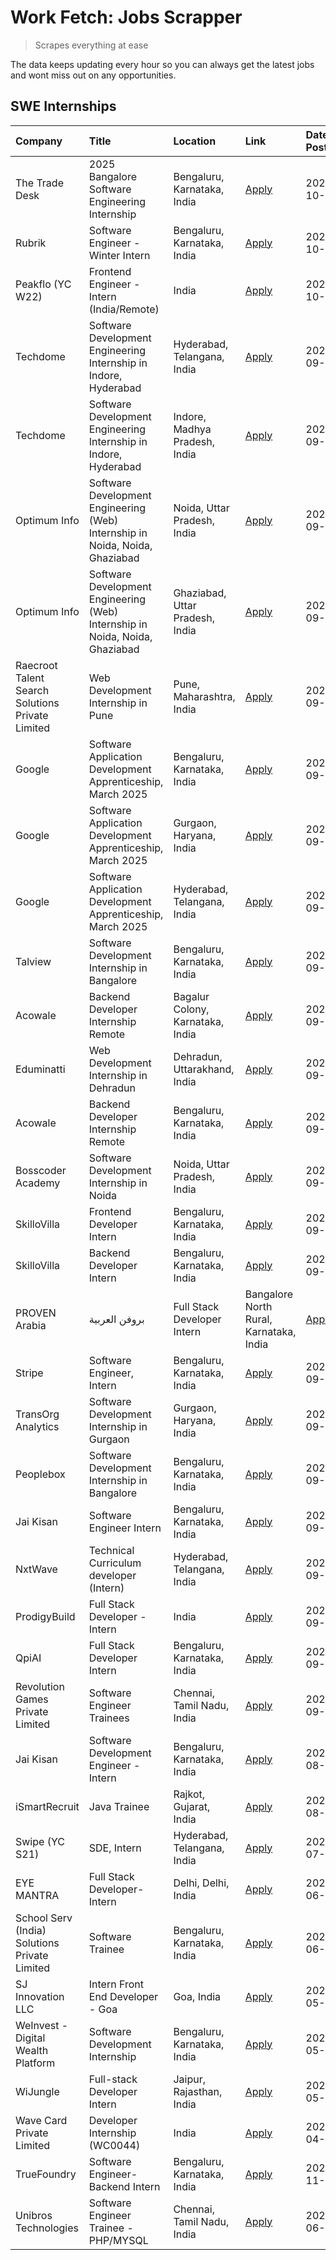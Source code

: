 # Work Fetch: Jobs Scrapper
> Scrapes everything at ease

The data keeps updating every hour so you can always get the latest jobs and wont miss out on any opportunities.

## SWE Internships
<!--START_SECTION:workfetch-->
| Company                                          | Title                                                                        | Location                                | Link                                                                                                                                                                                                                                                                            | Date Posted   |
|:-------------------------------------------------|:-----------------------------------------------------------------------------|:----------------------------------------|:--------------------------------------------------------------------------------------------------------------------------------------------------------------------------------------------------------------------------------------------------------------------------------|:--------------|
| The Trade Desk                                   | 2025 Bangalore Software Engineering Internship                               | Bengaluru, Karnataka, India             | [Apply](https://in.linkedin.com/jobs/view/2025-bangalore-software-engineering-internship-at-the-trade-desk-3987456531?position=18&pageNum=0&refId=p5DspQW5waXmJGIIeEdxsg%3D%3D&trackingId=EvV77FdO4rIhFlIKuytTNg%3D%3D)                                                         | 2024-10-02    |
| Rubrik                                           | Software Engineer - Winter Intern                                            | Bengaluru, Karnataka, India             | [Apply](https://in.linkedin.com/jobs/view/software-engineer-winter-intern-at-rubrik-4006567784?position=55&pageNum=0&refId=p5DspQW5waXmJGIIeEdxsg%3D%3D&trackingId=wZtkpNi7hUnmgPYL68UIUQ%3D%3D)                                                                                | 2024-10-02    |
| Peakflo (YC W22)                                 | Frontend Engineer - Intern (India/Remote)                                    | India                                   | [Apply](https://in.linkedin.com/jobs/view/frontend-engineer-intern-india-remote-at-peakflo-yc-w22-4037729755?position=19&pageNum=0&refId=p5DspQW5waXmJGIIeEdxsg%3D%3D&trackingId=dDlZUlarL5g5p%2Bdp0Bml4Q%3D%3D)                                                                | 2024-10-01    |
| Techdome                                         | Software Development Engineering Internship in Indore, Hyderabad             | Hyderabad, Telangana, India             | [Apply](https://in.linkedin.com/jobs/view/software-development-engineering-internship-in-indore-hyderabad-at-techdome-4039243553?position=43&pageNum=0&refId=p5DspQW5waXmJGIIeEdxsg%3D%3D&trackingId=%2Fxh0LnVrBgrQXyojQ%2BnK9w%3D%3D)                                          | 2024-09-30    |
| Techdome                                         | Software Development Engineering Internship in Indore, Hyderabad             | Indore, Madhya Pradesh, India           | [Apply](https://in.linkedin.com/jobs/view/software-development-engineering-internship-in-indore-hyderabad-at-techdome-4039245043?position=49&pageNum=0&refId=p5DspQW5waXmJGIIeEdxsg%3D%3D&trackingId=z0%2B%2BT0jVCacbV8b%2Fr%2FkFig%3D%3D)                                      | 2024-09-30    |
| Optimum Info                                     | Software Development Engineering (Web) Internship in Noida, Noida, Ghaziabad | Noida, Uttar Pradesh, India             | [Apply](https://in.linkedin.com/jobs/view/software-development-engineering-web-internship-in-noida-noida-ghaziabad-at-optimum-info-4037042231?position=6&pageNum=0&refId=p5DspQW5waXmJGIIeEdxsg%3D%3D&trackingId=siaYNRVseWvZurMWiMT%2FUQ%3D%3D)                                | 2024-09-27    |
| Optimum Info                                     | Software Development Engineering (Web) Internship in Noida, Noida, Ghaziabad | Ghaziabad, Uttar Pradesh, India         | [Apply](https://in.linkedin.com/jobs/view/software-development-engineering-web-internship-in-noida-noida-ghaziabad-at-optimum-info-4037041629?position=7&pageNum=0&refId=p5DspQW5waXmJGIIeEdxsg%3D%3D&trackingId=pa1rDTCG9f3OKXJQX2REUQ%3D%3D)                                  | 2024-09-27    |
| Raecroot Talent Search Solutions Private Limited | Web Development Internship in Pune                                           | Pune, Maharashtra, India                | [Apply](https://in.linkedin.com/jobs/view/web-development-internship-in-pune-at-raecroot-talent-search-solutions-private-limited-4034584677?position=46&pageNum=0&refId=p5DspQW5waXmJGIIeEdxsg%3D%3D&trackingId=kdieyl8ACquwExlu%2F1MHwg%3D%3D)                                 | 2024-09-26    |
| Google                                           | Software Application Development Apprenticeship, March 2025                  | Bengaluru, Karnataka, India             | [Apply](https://in.linkedin.com/jobs/view/software-application-development-apprenticeship-march-2025-at-google-4032957527?position=2&pageNum=0&refId=p5DspQW5waXmJGIIeEdxsg%3D%3D&trackingId=w5DZzgWGCtZyY4yWNWRlbg%3D%3D)                                                      | 2024-09-24    |
| Google                                           | Software Application Development Apprenticeship, March 2025                  | Gurgaon, Haryana, India                 | [Apply](https://in.linkedin.com/jobs/view/software-application-development-apprenticeship-march-2025-at-google-4032958554?position=3&pageNum=0&refId=p5DspQW5waXmJGIIeEdxsg%3D%3D&trackingId=AZ%2BMCbMjBKDj%2B2W%2F1Sw40w%3D%3D)                                                | 2024-09-24    |
| Google                                           | Software Application Development Apprenticeship, March 2025                  | Hyderabad, Telangana, India             | [Apply](https://in.linkedin.com/jobs/view/software-application-development-apprenticeship-march-2025-at-google-4032957528?position=4&pageNum=0&refId=p5DspQW5waXmJGIIeEdxsg%3D%3D&trackingId=KippP3ekEnQs98pPVXs40g%3D%3D)                                                      | 2024-09-24    |
| Talview                                          | Software Development Internship in Bangalore                                 | Bengaluru, Karnataka, India             | [Apply](https://in.linkedin.com/jobs/view/software-development-internship-in-bangalore-at-talview-4033703077?position=12&pageNum=0&refId=p5DspQW5waXmJGIIeEdxsg%3D%3D&trackingId=yLz%2FVSYjuXWncSY5oDvNpg%3D%3D)                                                                | 2024-09-23    |
| Acowale                                          | Backend Developer Internship Remote                                          | Bagalur Colony, Karnataka, India        | [Apply](https://in.linkedin.com/jobs/view/backend-developer-internship-remote-at-acowale-4030088707?position=15&pageNum=0&refId=p5DspQW5waXmJGIIeEdxsg%3D%3D&trackingId=PCblJcNb6a9N1WSgtIcgVQ%3D%3D)                                                                           | 2024-09-21    |
| Eduminatti                                       | Web Development Internship in Dehradun                                       | Dehradun, Uttarakhand, India            | [Apply](https://in.linkedin.com/jobs/view/web-development-internship-in-dehradun-at-eduminatti-4032105381?position=23&pageNum=0&refId=p5DspQW5waXmJGIIeEdxsg%3D%3D&trackingId=7XEp%2BBzFEr%2FRGCS5L4zzog%3D%3D)                                                                 | 2024-09-21    |
| Acowale                                          | Backend Developer Internship Remote                                          | Bengaluru, Karnataka, India             | [Apply](https://in.linkedin.com/jobs/view/backend-developer-internship-remote-at-acowale-4030975489?position=10&pageNum=0&refId=p5DspQW5waXmJGIIeEdxsg%3D%3D&trackingId=LyyWbkW91MUyqWWYCY6mVg%3D%3D)                                                                           | 2024-09-20    |
| Bosscoder Academy                                | Software Development Internship in Noida                                     | Noida, Uttar Pradesh, India             | [Apply](https://in.linkedin.com/jobs/view/software-development-internship-in-noida-at-bosscoder-academy-4031161323?position=16&pageNum=0&refId=p5DspQW5waXmJGIIeEdxsg%3D%3D&trackingId=hUhGG73xLQ6SnFDmbSmrLg%3D%3D)                                                            | 2024-09-20    |
| SkilloVilla                                      | Frontend Developer Intern                                                    | Bengaluru, Karnataka, India             | [Apply](https://in.linkedin.com/jobs/view/frontend-developer-intern-at-skillovilla-4025873510?position=9&pageNum=0&refId=p5DspQW5waXmJGIIeEdxsg%3D%3D&trackingId=Zs9LHnzOm3kA3fIvEuBB7Q%3D%3D)                                                                                  | 2024-09-17    |
| SkilloVilla                                      | Backend Developer Intern                                                     | Bengaluru, Karnataka, India             | [Apply](https://in.linkedin.com/jobs/view/backend-developer-intern-at-skillovilla-4025860894?position=13&pageNum=0&refId=p5DspQW5waXmJGIIeEdxsg%3D%3D&trackingId=569eF3ix0WbKsrAr3xFgZw%3D%3D)                                                                                  | 2024-09-17    |
| PROVEN Arabia | بروفن العربية                    | Full Stack Developer Intern                                                  | Bangalore North Rural, Karnataka, India | [Apply](https://in.linkedin.com/jobs/view/full-stack-developer-intern-at-proven-arabia-%D8%A8%D8%B1%D9%88%D9%81%D9%86-%D8%A7%D9%84%D8%B9%D8%B1%D8%A8%D9%8A%D8%A9-4028862862?position=53&pageNum=0&refId=p5DspQW5waXmJGIIeEdxsg%3D%3D&trackingId=6RZZ%2F1N1AJyea9ViDkvW3g%3D%3D) | 2024-09-17    |
| Stripe                                           | Software Engineer, Intern                                                    | Bengaluru, Karnataka, India             | [Apply](https://in.linkedin.com/jobs/view/software-engineer-intern-at-stripe-4008214242?position=5&pageNum=0&refId=p5DspQW5waXmJGIIeEdxsg%3D%3D&trackingId=0RaeEZotA382WA2pVnII%2Bg%3D%3D)                                                                                      | 2024-09-13    |
| TransOrg Analytics                               | Software Development Internship in Gurgaon                                   | Gurgaon, Haryana, India                 | [Apply](https://in.linkedin.com/jobs/view/software-development-internship-in-gurgaon-at-transorg-analytics-4024791052?position=45&pageNum=0&refId=p5DspQW5waXmJGIIeEdxsg%3D%3D&trackingId=V%2BF0EUEiJfIf1mdH1A3O0g%3D%3D)                                                       | 2024-09-12    |
| Peoplebox                                        | Software Development Internship in Bangalore                                 | Bengaluru, Karnataka, India             | [Apply](https://in.linkedin.com/jobs/view/software-development-internship-in-bangalore-at-peoplebox-4022411601?position=14&pageNum=0&refId=p5DspQW5waXmJGIIeEdxsg%3D%3D&trackingId=IfcMPZw5lg9izwQQsVXfDQ%3D%3D)                                                                | 2024-09-10    |
| Jai Kisan                                        | Software Engineer Intern                                                     | Bengaluru, Karnataka, India             | [Apply](https://in.linkedin.com/jobs/view/software-engineer-intern-at-jai-kisan-4024075360?position=31&pageNum=0&refId=p5DspQW5waXmJGIIeEdxsg%3D%3D&trackingId=cssvNj6yimmAetihL0CH6w%3D%3D)                                                                                    | 2024-09-09    |
| NxtWave                                          | Technical Curriculum developer (Intern)                                      | Hyderabad, Telangana, India             | [Apply](https://in.linkedin.com/jobs/view/technical-curriculum-developer-intern-at-nxtwave-4020462207?position=33&pageNum=0&refId=p5DspQW5waXmJGIIeEdxsg%3D%3D&trackingId=TtJffNyJT7LWKAZNlmYW%2FA%3D%3D)                                                                       | 2024-09-09    |
| ProdigyBuild                                     | Full Stack Developer - Intern                                                | India                                   | [Apply](https://in.linkedin.com/jobs/view/full-stack-developer-intern-at-prodigybuild-4019591942?position=41&pageNum=0&refId=p5DspQW5waXmJGIIeEdxsg%3D%3D&trackingId=JTH8YgQHhCmdYSJ32N1q2Q%3D%3D)                                                                              | 2024-09-08    |
| QpiAI                                            | Full Stack Developer Intern                                                  | Bengaluru, Karnataka, India             | [Apply](https://in.linkedin.com/jobs/view/full-stack-developer-intern-at-qpiai-4017395346?position=26&pageNum=0&refId=p5DspQW5waXmJGIIeEdxsg%3D%3D&trackingId=VqTaQjPg3s1rBtFf2FMvrQ%3D%3D)                                                                                     | 2024-09-06    |
| Revolution Games Private Limited                 | Software Engineer Trainees                                                   | Chennai, Tamil Nadu, India              | [Apply](https://in.linkedin.com/jobs/view/software-engineer-trainees-at-revolution-games-private-limited-4015912927?position=25&pageNum=0&refId=p5DspQW5waXmJGIIeEdxsg%3D%3D&trackingId=C7RORhQ6uWKMFNXaJHb4MA%3D%3D)                                                           | 2024-09-02    |
| Jai Kisan                                        | Software Development Engineer - Intern                                       | Bengaluru, Karnataka, India             | [Apply](https://in.linkedin.com/jobs/view/software-development-engineer-intern-at-jai-kisan-4027288169?position=22&pageNum=0&refId=p5DspQW5waXmJGIIeEdxsg%3D%3D&trackingId=TRwKwnBq2k8Hqv8H4Iva7w%3D%3D)                                                                        | 2024-08-22    |
| iSmartRecruit                                    | Java Trainee                                                                 | Rajkot, Gujarat, India                  | [Apply](https://in.linkedin.com/jobs/view/java-trainee-at-ismartrecruit-3992301825?position=27&pageNum=0&refId=p5DspQW5waXmJGIIeEdxsg%3D%3D&trackingId=fKHWHsvhkwphxwJ0aNLzrg%3D%3D)                                                                                            | 2024-08-06    |
| Swipe (YC S21)                                   | SDE, Intern                                                                  | Hyderabad, Telangana, India             | [Apply](https://in.linkedin.com/jobs/view/sde-intern-at-swipe-yc-s21-3980368092?position=34&pageNum=0&refId=p5DspQW5waXmJGIIeEdxsg%3D%3D&trackingId=PSZJSZisaKpbVsqd%2FLkk%2BA%3D%3D)                                                                                           | 2024-07-22    |
| EYE MANTRA                                       | Full Stack Developer- Intern                                                 | Delhi, Delhi, India                     | [Apply](https://in.linkedin.com/jobs/view/full-stack-developer-intern-at-eye-mantra-3960988037?position=39&pageNum=0&refId=p5DspQW5waXmJGIIeEdxsg%3D%3D&trackingId=2XiC2bVYCZerexmFkwR2Jw%3D%3D)                                                                                | 2024-06-28    |
| School Serv (India) Solutions Private Limited    | Software Trainee                                                             | Bengaluru, Karnataka, India             | [Apply](https://in.linkedin.com/jobs/view/software-trainee-at-school-serv-india-solutions-private-limited-3953917603?position=57&pageNum=0&refId=p5DspQW5waXmJGIIeEdxsg%3D%3D&trackingId=m5%2Bny82Heo4MjRI6twtPjg%3D%3D)                                                        | 2024-06-19    |
| SJ Innovation LLC                                | Intern Front End Developer - Goa                                             | Goa, India                              | [Apply](https://in.linkedin.com/jobs/view/intern-front-end-developer-goa-at-sj-innovation-llc-3931678611?position=20&pageNum=0&refId=p5DspQW5waXmJGIIeEdxsg%3D%3D&trackingId=KOQPHjKDwtb5KNFhkiM%2Bmg%3D%3D)                                                                    | 2024-05-24    |
| WeInvest - Digital Wealth Platform               | Software Development Internship                                              | Bengaluru, Karnataka, India             | [Apply](https://in.linkedin.com/jobs/view/software-development-internship-at-weinvest-digital-wealth-platform-3912867225?position=11&pageNum=0&refId=p5DspQW5waXmJGIIeEdxsg%3D%3D&trackingId=LErNpgOhLnyOt%2FqHQj7sgQ%3D%3D)                                                    | 2024-05-01    |
| WiJungle                                         | Full-stack Developer Intern                                                  | Jaipur, Rajasthan, India                | [Apply](https://in.linkedin.com/jobs/view/full-stack-developer-intern-at-wijungle-3912864543?position=32&pageNum=0&refId=p5DspQW5waXmJGIIeEdxsg%3D%3D&trackingId=GxjEiu3v1JcS4HF1gJ39WQ%3D%3D)                                                                                  | 2024-05-01    |
| Wave Card Private Limited                        | Developer Internship (WC0044)                                                | India                                   | [Apply](https://in.linkedin.com/jobs/view/developer-internship-wc0044-at-wave-card-private-limited-3900079966?position=38&pageNum=0&refId=p5DspQW5waXmJGIIeEdxsg%3D%3D&trackingId=TqfECAqwlRxHxjvkcsr3DA%3D%3D)                                                                 | 2024-04-15    |
| TrueFoundry                                      | Software Engineer-Backend Intern                                             | Bengaluru, Karnataka, India             | [Apply](https://in.linkedin.com/jobs/view/software-engineer-backend-intern-at-truefoundry-3779508170?position=37&pageNum=0&refId=p5DspQW5waXmJGIIeEdxsg%3D%3D&trackingId=TlD0mLUHqu%2B0YFXlYUYNAA%3D%3D)                                                                        | 2023-11-10    |
| Unibros Technologies                             | Software Engineer Trainee - PHP/MYSQL                                        | Chennai, Tamil Nadu, India              | [Apply](https://in.linkedin.com/jobs/view/software-engineer-trainee-php-mysql-at-unibros-technologies-3656599241?position=30&pageNum=0&refId=p5DspQW5waXmJGIIeEdxsg%3D%3D&trackingId=6D1dZAKkdX%2BqlzrHmByX3Q%3D%3D)                                                            | 2023-06-12    |
<!--END_SECTION:workfetch-->
